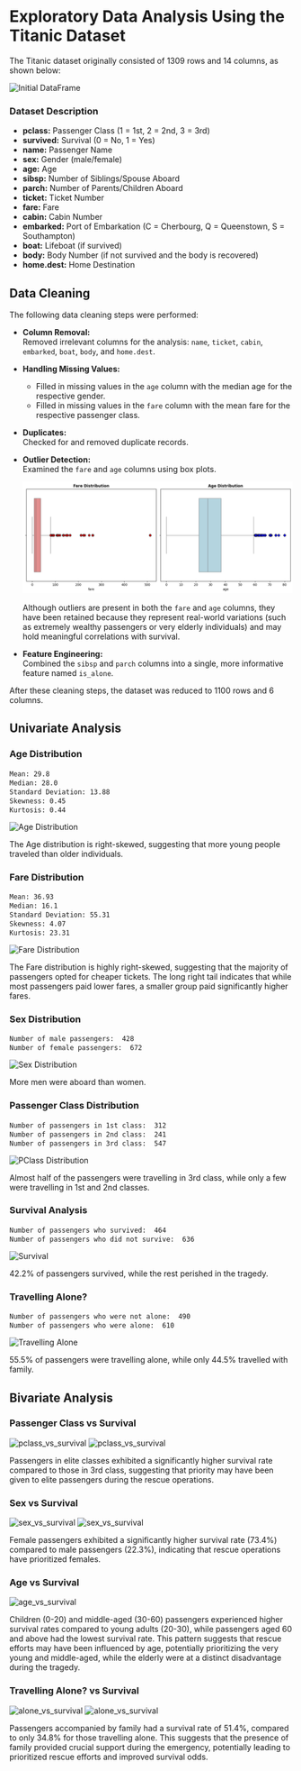 # Exploratory Data Analysis Using the Titanic Dataset
The Titanic dataset originally consisted of 1309 rows and 14 columns, as shown below:

![Initial DataFrame](images/initial_df.png)

### Dataset Description

- **pclass:** Passenger Class (1 = 1st, 2 = 2nd, 3 = 3rd)
- **survived:** Survival (0 = No, 1 = Yes)
- **name:** Passenger Name
- **sex:** Gender (male/female)
- **age:** Age
- **sibsp:** Number of Siblings/Spouse Aboard
- **parch:** Number of Parents/Children Aboard
- **ticket:** Ticket Number
- **fare:** Fare
- **cabin:** Cabin Number
- **embarked:** Port of Embarkation (C = Cherbourg, Q = Queenstown, S = Southampton)
- **boat:** Lifeboat (if survived)
- **body:** Body Number (if not survived and the body is recovered)
- **home.dest:** Home Destination

## Data Cleaning

The following data cleaning steps were performed:

- **Column Removal:**  
  Removed irrelevant columns for the analysis: `name`, `ticket`, `cabin`, `embarked`, `boat`, `body`, and `home.dest`.

- **Handling Missing Values:**  
  - Filled in missing values in the `age` column with the median age for the respective gender.
  - Filled in missing values in the `fare` column with the mean fare for the respective passenger class.

- **Duplicates:**  
  Checked for and removed duplicate records.

- **Outlier Detection:**  
  Examined the `fare` and `age` columns using box plots.

  ![Outliers](images/outliers.png)

  Although outliers are present in both the `fare` and `age` columns, they have been retained because they represent real-world variations (such as extremely wealthy passengers or very elderly individuals) and may hold meaningful correlations with survival.

- **Feature Engineering:**  
  Combined the `sibsp` and `parch` columns into a single, more informative feature named `is_alone`.

After these cleaning steps, the dataset was reduced to 1100 rows and 6 columns.


## Univariate Analysis

### Age Distribution
```
Mean: 29.8
Median: 28.0
Standard Deviation: 13.88
Skewness: 0.45
Kurtosis: 0.44
```
![Age Distribution](images/age_dist.png)

The Age distribution is right-skewed, suggesting that more young people traveled than older individuals.

### Fare Distribution
```
Mean: 36.93
Median: 16.1
Standard Deviation: 55.31
Skewness: 4.07
Kurtosis: 23.31
```
![Fare Distribution](images/fare_dist.png)

The Fare distribution is highly right-skewed, suggesting that the majority of passengers opted for cheaper tickets. The long right tail indicates that while most passengers paid lower fares, a smaller group paid significantly higher fares.

### Sex Distribution
```
Number of male passengers:  428
Number of female passengers:  672
```
![Sex Distribution](images/sex_dist.png)

More men were aboard than women.

### Passenger Class Distribution
```
Number of passengers in 1st class:  312
Number of passengers in 2nd class:  241
Number of passengers in 3rd class:  547
```
![PClass Distribution](images/pclass_dist.png)

Almost half of the passengers were travelling in 3rd class, while only a few were travelling in 1st and 2nd classes.

### Survival Analysis
```
Number of passengers who survived:  464
Number of passengers who did not survive:  636
```
![Survival](images/survival.png)

42.2% of passengers survived, while the rest perished in the tragedy.

### Travelling Alone?
```
Number of passengers who were not alone:  490
Number of passengers who were alone:  610
```
![Travelling Alone](images/travelling_alone.png)

55.5% of passengers were travelling alone, while only 44.5% travelled with family.

## Bivariate Analysis

### Passenger Class vs Survival

![pclass_vs_survival](images/pclass_vs_survival_bar.png)
![pclass_vs_survival](images/pclass_vs_survival_pie.png)

Passengers in elite classes exhibited a significantly higher survival rate compared to those in 3rd class, suggesting that priority may have been given to elite passengers during the rescue operations.

### Sex vs Survival

![sex_vs_survival](images/sex_vs_survival_bar.png)
![sex_vs_survival](images/sex_vs_survival_pie.png)

Female passengers exhibited a significantly higher survival rate (73.4%) compared to male passengers (22.3%), indicating that rescue operations have prioritized females.

### Age vs Survival
![age_vs_survival](images/age_vs_survival.png)

Children (0-20) and middle-aged (30-60) passengers experienced higher survival rates compared to young adults (20-30), while passengers aged 60 and above had the lowest survival rate. This pattern suggests that rescue efforts may have been influenced by age, potentially prioritizing the very young and middle-aged, while the elderly were at a distinct disadvantage during the tragedy.

### Travelling Alone? vs Survival
![alone_vs_survival](images/alone_vs_survival_bar.png)
![alone_vs_survival](images/alone_vs_survival_pie.png)

Passengers accompanied by family had a survival rate of 51.4%, compared to only 34.8% for those travelling alone. This suggests that the presence of family provided crucial support during the emergency, potentially leading to prioritized rescue efforts and improved survival odds.

